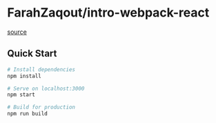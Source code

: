 # FarahZaqout/intro-webpack-react

[source](https://github.com/FarahZaqout/intro-webpack-react/#adding-react)

## Quick Start

```bash
# Install dependencies
npm install

# Serve on localhost:3000
npm start

# Build for production
npm run build
```
